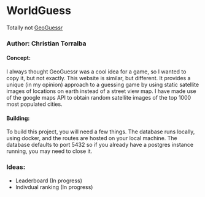 # WorldGuess
Totally not [GeoGuessr](https://www.geoguessr.com)

### Author: Christian Torralba

#### Concept:
I always thought GeoGuessr was a cool idea for a game, so I wanted to copy it, but not exactly. This website is similar, but different. It provides a unique (in my opinion) approach to a guessing game by using static satellite images of locations on earth instead of a street view map. I have made use of the google maps API to obtain random satellite images of the top 1000 most populated cities. 

#### Building:
To build this project, you will need a few things. The database runs locally, using docker, and the routes are hosted on your local machine. The database defaults to port 5432 so if you already have a postgres instance running,  you may need to close it.


### Ideas:
- Leaderboard (In progress)
- Indivdual ranking (In progress)

